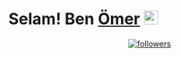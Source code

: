   # Selam! Ben [Ömer](https://github.com/RTGlower) <img src="https://github.com/EmirhanSarac/emirhansarac2/blob/main/mrb.gif" width="25px">
<p align="center">
    
  <a href="https://github.com/RTGlower">
    <img alt="followers" title="Github'dan Takip Et" src="https://img.shields.io/github/followers/RTGlower?color=236ad3&labelColor=1155ba&style=for-the-badge&logo=github&label=TakipEt"/></a>
</p>


